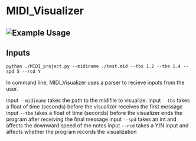 # MIDI_Visualizer
## ![Example Usage](/SNK_vid.gif)
## Inputs
```
python ./MIDI_project.py --midiname ./test.mid --tbs 1.2 --tbe 1.4 --spd 5 --rcd Y
```
In command line, MIDI_Visualizer uses a parser to recieve inputs from the user.

input ```--midiname``` takes the path to the midifile to visualize.
input ```--tbs``` takes a float of time (seconds) before the visualizer receives the first message
input ```--tbe``` takes a float of time (seconds) before the visualizer ends the program after receiving the final message
input ```--spd``` takes an int and affects the downward speed of the notes
input ```--rcd``` takes a Y/N input and affects whether the program records the visualization
